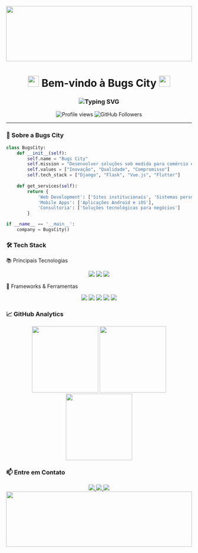 <!-- Wave Divider -->
<img src="https://github.com/bugscity/bugscity/blob/main/assets/wave.svg" width="100%" height="150">

<h1 align="center">
  <img src="https://emojis.slackmojis.com/emojis/images/1643514754/11542/meow_code.gif?1643514754" width="30">
  Bem-vindo à Bugs City
  <img src="https://media.giphy.com/media/WUlplcMpOCEmTGBtBW/giphy.gif" width="30">
</h1>

<h3 align="center">
  <img src="https://readme-typing-svg.demolab.com?font=Fira+Code&pause=1000&color=00F72F&center=true&vCenter=true&width=435&lines=Desenvolvendo+soluções+inteligentes;Transformando+ideias+em+realidade;Seu+negócio+no+mundo+digital" alt="Typing SVG">
</h3>

<div align="center">
  <img src="https://komarev.com/ghpvc/?username=bugscity&label=Profile+Views&color=0e75b6&style=flat" alt="Profile views">
  <img src="https://img.shields.io/github/followers/bugscity?label=Followers&style=social" alt="GitHub Followers">
</div>

---

### 🚀 Sobre a Bugs City

```python
class BugsCity:
    def __init__(self):
        self.name = "Bugs City"
        self.mission = "Desenvolver soluções sob medida para comércio e projetos pessoais"
        self.values = ["Inovação", "Qualidade", "Compromisso"]
        self.tech_stack = ["Django", "Flask", "Vue.js", "Flutter"]
    
    def get_services(self):
        return {
            'Web Development': ['Sites institucionais', 'Sistemas personalizados'],
            'Mobile Apps': ['Aplicações Android e iOS'],
            'Consultoria': ['Soluções tecnológicas para negócios']
        }

if __name__ == '__main__':
    company = BugsCity()
```

### 🛠️ Tech Stack

📚 Principais Tecnologias
<div align="center">
  <img src="https://img.shields.io/badge/Python-3776AB?style=for-the-badge&logo=python&logoColor=white">
  <img src="https://img.shields.io/badge/JavaScript-F7DF1E?style=for-the-badge&logo=javascript&logoColor=black">
  <img src="https://img.shields.io/badge/Dart-0175C2?style=for-the-badge&logo=dart&logoColor=white">
</div>

🚀 Frameworks & Ferramentas
<div align="center">
  <img src="https://img.shields.io/badge/Git-F05032?style=for-the-badge&logo=git&logoColor=white">
  <img src="https://img.shields.io/badge/Docker-2496ED?style=for-the-badge&logo=docker&logoColor=white">
  <img src="https://img.shields.io/badge/Flask-000000?style=for-the-badge&logo=flask&logoColor=white">
  <img src="https://img.shields.io/badge/Django-092E20?style=for-the-badge&logo=django&logoColor=white">
  <img src="https://img.shields.io/badge/Vue.js-4FC08D?style=for-the-badge&logo=vue.js&logoColor=white">
</div>

### 📈 GitHub Analytics
<div align="center">
  <img height="180em" src="https://github-readme-stats.vercel.app/api?username=bugscity&show_icons=true&theme=vision-friendly-dark&include_all_commits=true&count_private=true&locale=pt-br">
  <img height="180em" src="https://github-readme-stats.vercel.app/api/top-langs/?username=bugscity&layout=compact&theme=vision-friendly-dark&locale=pt-br">
  <img height="180em" src="https://github-readme-streak-stats.herokuapp.com/?user=bugscity&theme=vision-friendly-dark">
</div>

### 📫 Entre em Contato
<div align="center">
  <a href="mailto:contato@bugscity.com">
    <img src="https://img.shields.io/badge/Gmail-D14836?style=for-the-badge&logo=gmail&logoColor=white">
  </a>
  <a href="https://www.linkedin.com/in/bugscity">
    <img src="https://img.shields.io/badge/LinkedIn-0077B5?style=for-the-badge&logo=linkedin&logoColor=white">
  </a>
  <a href="https://www.instagram.com/bugscity.dev">
    <img src="https://img.shields.io/badge/Instagram-E4405F?style=for-the-badge&logo=instagram&logoColor=white">
  </a>
</div>

<!-- Wave Divider -->
<img src="https://github.com/bugscity/bugscity/blob/main/assets/wave.svg" width="100%" height="150">

